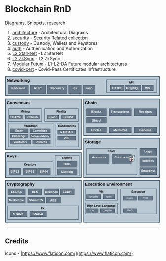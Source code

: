 # Blockchain RnD

Diagrams, Snippets, research

1. [architecture](architecture) - Architectural Diagrams
2. [security](security) - Security Related collection
3. [custody](custory) - Custody, Wallets and Keystores
4. [auth](auth) - Authentication and Authorization
5. [L2 StarkNet](starknet) - L2 StarNet
6. [L2 ZkSync](zksync) - L2 ZkSync
7. [Modular Future](modular) - L1-L2-DA Future modular architectures
8. [covid-cert](covid-cert) - Covid-Pass Certificates Infrastructure


<img src="architecture/Blockchain-Architecture-Architecture.jpg" width="500">

---

## Credits

Icons - [https://www.flaticon.com/](https://www.flaticon.com/)

